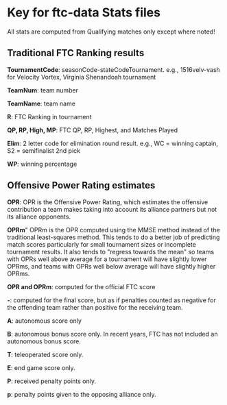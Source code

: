 # Key for ftc-data Stats files

All stats are computed from Qualifying matches only except where noted!

## Traditional FTC Ranking results

**TournamentCode**: seasonCode-stateCodeTournament. e.g., 1516velv-vash for Velocity Vortex, Virginia Shenandoah tournament

**TeamNum**: team number

**TeamName**: team name

**R**: FTC Ranking in tournament

**QP, RP, High, MP**: FTC QP, RP, Highest, and Matches Played

**Elim**: 2 letter code for elimination round result. e.g., WC = winning captain, S2 = semifinalist 2nd pick

**WP**: winning percentage

## Offensive Power Rating estimates

**OPR**: OPR is the Offensive Power Rating, which estimates the offensive contribution a team makes taking into account its alliance partners but not its alliance opponents.

**OPRm**" OPRm is the OPR computed using the MMSE method instead of the traditional least-squares method. This tends to do a better job of predicting match scores particularly for small tournament sizes or incomplete tournament results. It also tends to "regress towards the mean" so teams with OPRs well above average for a tournament will have slightly lower OPRms, and teams with OPRs well below average will have slightly higher OPRms.

**OPR and OPRm**: computed for the official FTC score

**-**: computed for the final score, but as if penalties counted as negative for the offending team rather than positive for the receiving team.

**A**: autonomous score only

**B**: autonomous bonus score only. In recent years, FTC has not included an autonomous bonus score.

**T**: teleoperated score only.

**E**: end game score only.

**P**: received penalty points only.

**p**: penalty points given to the opposing alliance only.

